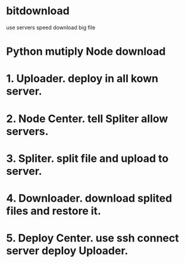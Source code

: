 # bitdownload
use servers speed download big file
# Python mutiply Node download

# 1. Uploader. deploy in all kown server.

# 2. Node Center. tell Spliter allow servers.

# 3. Spliter. split file and upload to server.

# 4. Downloader. download splited files and restore it.

# 5. Deploy Center. use ssh connect server deploy Uploader.
